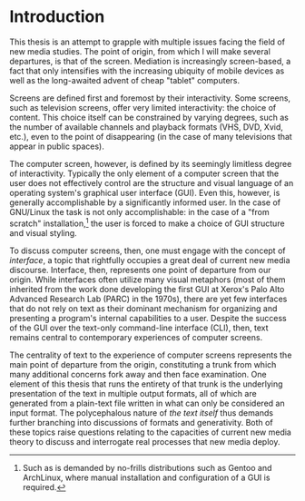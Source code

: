 ﻿# Introduction #

This thesis is an attempt to grapple with multiple issues facing the field of new media studies. The point of origin, from which I will make several departures, is that of the screen. Mediation is increasingly screen-based, a fact that only intensifies with the increasing ubiquity of mobile devices as well as the long-awaited advent of cheap "tablet" computers.

Screens are defined first and foremost by their interactivity. Some screens, such as television screens, offer very limited interactivity: the choice of content. This choice itself can be constrained by varying degrees, such as the number of available channels and playback formats (VHS, DVD, Xvid, etc.), even to the point of disappearing (in the case of many televisions that appear in public spaces).

The computer screen, however, is defined by its seemingly limitless degree of interactivity. Typically the only element of a computer screen that the user does not effectively control are the structure and visual language of an operating system's graphical user interface (GUI). Even this, however, is generally accomplishable by a significantly informed user. In the case of GNU/Linux the task is not only accomplishable: in the case of a "from scratch" installation,[^1] the user is forced to make a choice of GUI structure and visual styling.

[^1]: Such as is demanded by no-frills distributions such as Gentoo and ArchLinux, where manual installation and configuration of a GUI is required.

To discuss computer screens, then, one must engage with the concept of _interface_, a topic that rightfully occupies a great deal of current new media discourse. Interface, then, represents one point of departure from our origin. While interfaces often utilize many visual metaphors (most of them inherited from the work done developing the first GUI at Xerox's Palo Alto Advanced Research Lab (PARC) in the 1970s), there are yet few interfaces that do not rely on text as their dominant mechanism for organizing and presenting a program's internal capabilities to a user. Despite the success of the GUI over the text-only command-line interface (CLI), then, text remains central to contemporary experiences of computer screens.

The centrality of text to the experience of computer screens represents the main point of departure from the origin, constituting a trunk from which many additional concerns fork away and then face examination. One element of this thesis that runs the entirety of that trunk is the underlying presentation of the text in multiple output formats, all of which are generated from a plain-text file written in what can only be considered an input format. The polycephalous nature of _the text itself_ thus demands further branching into discussions of formats and generativity. Both of these topics raise questions relating to the capacities of current new media theory to discuss and interrogate real processes that new media deploy.
